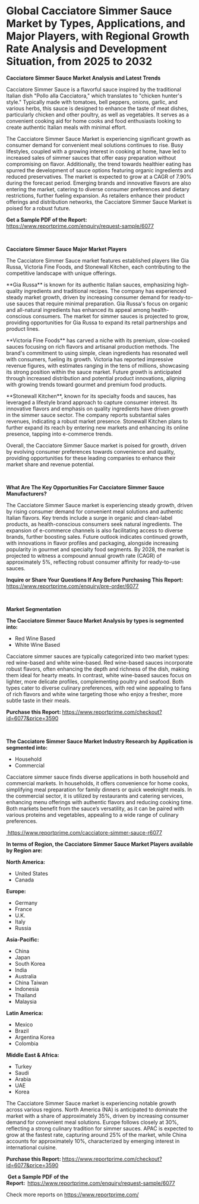 <p><h1>Global Cacciatore Simmer Sauce Market by Types, Applications, and Major Players, with Regional Growth Rate Analysis and Development Situation, from 2025 to 2032</h1></p><p><strong>Cacciatore Simmer Sauce Market Analysis and Latest Trends</strong></p>
<p><p>Cacciatore Simmer Sauce is a flavorful sauce inspired by the traditional Italian dish "Pollo alla Cacciatora," which translates to "chicken hunter's style." Typically made with tomatoes, bell peppers, onions, garlic, and various herbs, this sauce is designed to enhance the taste of meat dishes, particularly chicken and other poultry, as well as vegetables. It serves as a convenient cooking aid for home cooks and food enthusiasts looking to create authentic Italian meals with minimal effort.</p><p>The Cacciatore Simmer Sauce Market is experiencing significant growth as consumer demand for convenient meal solutions continues to rise. Busy lifestyles, coupled with a growing interest in cooking at home, have led to increased sales of simmer sauces that offer easy preparation without compromising on flavor. Additionally, the trend towards healthier eating has spurred the development of sauce options featuring organic ingredients and reduced preservatives. The market is expected to grow at a CAGR of 7.90% during the forecast period. Emerging brands and innovative flavors are also entering the market, catering to diverse consumer preferences and dietary restrictions, further fueling expansion. As retailers enhance their product offerings and distribution networks, the Cacciatore Simmer Sauce Market is poised for a robust future.</p></p>
<p><strong>Get a Sample PDF of the Report:&nbsp;</strong> <a href="https://www.reportprime.com/enquiry/request-sample/6077?utm_campaign=3516&utm_medium=2&utm_source=Github&utm_content=ia&utm_term=19032025&utm_id=cacciatore-simmer-sauce">https://www.reportprime.com/enquiry/request-sample/6077</a></p>
<p>&nbsp;</p>
<p><strong>Cacciatore Simmer Sauce Major Market Players</strong></p>
<p><p>The Cacciatore Simmer Sauce market features established players like Gia Russa, Victoria Fine Foods, and Stonewall Kitchen, each contributing to the competitive landscape with unique offerings.</p><p>**Gia Russa** is known for its authentic Italian sauces, emphasizing high-quality ingredients and traditional recipes. The company has experienced steady market growth, driven by increasing consumer demand for ready-to-use sauces that require minimal preparation. Gia Russa's focus on organic and all-natural ingredients has enhanced its appeal among health-conscious consumers. The market for simmer sauces is projected to grow, providing opportunities for Gia Russa to expand its retail partnerships and product lines.</p><p>**Victoria Fine Foods** has carved a niche with its premium, slow-cooked sauces focusing on rich flavors and artisanal production methods. The brand's commitment to using simple, clean ingredients has resonated well with consumers, fueling its growth. Victoria has reported impressive revenue figures, with estimates ranging in the tens of millions, showcasing its strong position within the sauce market. Future growth is anticipated through increased distribution and potential product innovations, aligning with growing trends toward gourmet and premium food products.</p><p>**Stonewall Kitchen**, known for its specialty foods and sauces, has leveraged a lifestyle brand approach to capture consumer interest. Its innovative flavors and emphasis on quality ingredients have driven growth in the simmer sauce sector. The company reports substantial sales revenues, indicating a robust market presence. Stonewall Kitchen plans to further expand its reach by entering new markets and enhancing its online presence, tapping into e-commerce trends.</p><p>Overall, the Cacciatore Simmer Sauce market is poised for growth, driven by evolving consumer preferences towards convenience and quality, providing opportunities for these leading companies to enhance their market share and revenue potential.</p></p>
<p>&nbsp;</p>
<p><strong>What Are The Key Opportunities For Cacciatore Simmer Sauce Manufacturers?</strong></p>
<p><p>The Cacciatore Simmer Sauce market is experiencing steady growth, driven by rising consumer demand for convenient meal solutions and authentic Italian flavors. Key trends include a surge in organic and clean-label products, as health-conscious consumers seek natural ingredients. The expansion of e-commerce channels is also facilitating access to diverse brands, further boosting sales. Future outlook indicates continued growth, with innovations in flavor profiles and packaging, alongside increasing popularity in gourmet and specialty food segments. By 2028, the market is projected to witness a compound annual growth rate (CAGR) of approximately 5%, reflecting robust consumer affinity for ready-to-use sauces.</p></p>
<p><strong>Inquire or Share Your Questions If Any Before Purchasing This Report:</strong> <a href="https://www.reportprime.com/enquiry/pre-order/6077?utm_campaign=3516&utm_medium=2&utm_source=Github&utm_content=ia&utm_term=19032025&utm_id=cacciatore-simmer-sauce">https://www.reportprime.com/enquiry/pre-order/6077</a></p>
<p>&nbsp;</p>
<p><strong>Market Segmentation</strong></p>
<p><strong>The Cacciatore Simmer Sauce Market Analysis by types is segmented into:</strong></p>
<p><ul><li>Red Wine Based</li><li>White Wine Based</li></ul></p>
<p><p>Cacciatore simmer sauces are typically categorized into two market types: red wine-based and white wine-based. Red wine-based sauces incorporate robust flavors, often enhancing the depth and richness of the dish, making them ideal for hearty meats. In contrast, white wine-based sauces focus on lighter, more delicate profiles, complementing poultry and seafood. Both types cater to diverse culinary preferences, with red wine appealing to fans of rich flavors and white wine targeting those who enjoy a fresher, more subtle taste in their meals.</p></p>
<p><strong>Purchase this Report:&nbsp;</strong><a href="https://www.reportprime.com/checkout?id=6077&price=3590&utm_campaign=3516&utm_medium=2&utm_source=Github&utm_content=ia&utm_term=19032025&utm_id=cacciatore-simmer-sauce">https://www.reportprime.com/checkout?id=6077&price=3590</a></p>
<p>&nbsp;</p>
<p><strong>The Cacciatore Simmer Sauce Market Industry Research by Application is segmented into:</strong></p>
<p><ul><li>Household</li><li>Commercial</li></ul></p>
<p><p>Cacciatore simmer sauce finds diverse applications in both household and commercial markets. In households, it offers convenience for home cooks, simplifying meal preparation for family dinners or quick weeknight meals. In the commercial sector, it is utilized by restaurants and catering services, enhancing menu offerings with authentic flavors and reducing cooking time. Both markets benefit from the sauce’s versatility, as it can be paired with various proteins and vegetables, appealing to a wide range of culinary preferences.</p></p>
<p><a href="https://www.reportprime.com/cacciatore-simmer-sauce-r6077?utm_campaign=3516&utm_medium=2&utm_source=Github&utm_content=ia&utm_term=19032025&utm_id=cacciatore-simmer-sauce">&nbsp;https://www.reportprime.com/cacciatore-simmer-sauce-r6077</a></p>
<p><strong>In terms of Region, the Cacciatore Simmer Sauce Market Players available by Region are:</strong></p>
<p>
    <p> <strong> North America: </strong>
        <ul>
            <li>United States</li>
            <li>Canada</li>
        </ul>
        </p> 
    <p> <strong> Europe: </strong>
        <ul>
            <li>Germany</li>
            <li>France</li>
            <li>U.K.</li>
            <li>Italy</li>
            <li>Russia</li>
        </ul>
        </p> 
    <p> <strong> Asia-Pacific: </strong>
        <ul>
            <li>China</li>
            <li>Japan</li>
            <li>South Korea</li>
            <li>India</li>
            <li>Australia</li>
            <li>China Taiwan</li>
            <li>Indonesia</li>
            <li>Thailand</li>
            <li>Malaysia</li>
        </ul>
        </p> 
    <p> <strong> Latin America: </strong>
        <ul>
            <li>Mexico</li>
            <li>Brazil</li>
            <li>Argentina Korea</li>
            <li>Colombia</li>
        </ul>
        </p> 
    <p> <strong> Middle East & Africa: </strong>
        <ul>
            <li>Turkey</li>
            <li>Saudi</li>
            <li>Arabia</li>
            <li>UAE</li>
            <li>Korea</li>
        </ul>
    </p>
    </p>
<p><p>The Cacciatore Simmer Sauce market is experiencing notable growth across various regions. North America (NA) is anticipated to dominate the market with a share of approximately 35%, driven by increasing consumer demand for convenient meal solutions. Europe follows closely at 30%, reflecting a strong culinary tradition for simmer sauces. APAC is expected to grow at the fastest rate, capturing around 25% of the market, while China accounts for approximately 10%, characterized by emerging interest in international cuisine.</p></p>
<p><strong>Purchase this Report: </strong><a href="https://www.reportprime.com/checkout?id=6077&price=3590&utm_campaign=3516&utm_medium=2&utm_source=Github&utm_content=ia&utm_term=19032025&utm_id=cacciatore-simmer-sauce">https://www.reportprime.com/checkout?id=6077&price=3590</a></p>
<p>&nbsp;<strong>Get a Sample PDF of the Report:&nbsp;&nbsp;</strong><a href="https://www.reportprime.com/enquiry/request-sample/6077?utm_campaign=3516&utm_medium=2&utm_source=Github&utm_content=ia&utm_term=19032025&utm_id=cacciatore-simmer-sauce">https://www.reportprime.com/enquiry/request-sample/6077</a></p>
<p><strong></strong></p>
<p>Check more reports on <a href="https://www.reportprime.com/?utm_campaign=3516&utm_medium=2&utm_source=Github&utm_content=ia&utm_term=19032025&utm_id=cacciatore-simmer-sauce">https://www.reportprime.com/</a></p>